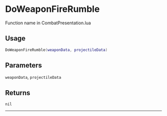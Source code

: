 # DoWeaponFireRumble
Function name in CombatPresentation.lua
## Usage
```lua
DoWeaponFireRumble(weaponData, projectileData)
```
## Parameters
`weaponData`, `projectileData`
## Returns
`nil`

---